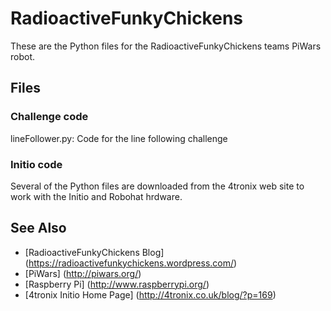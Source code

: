 # RadioactiveFunkyChickens

These are the Python files for the RadioactiveFunkyChickens teams PiWars robot.

## Files

### Challenge code

lineFollower.py: Code for the line following challenge

### Initio code

Several of the Python files are downloaded from the 4tronix web site to work with the Initio and Robohat hrdware.

## See Also

- [RadioactiveFunkyChickens Blog] (https://radioactivefunkychickens.wordpress.com/)
- [PiWars] (http://piwars.org/)
- [Raspberry Pi] (http://www.raspberrypi.org/)
- [4tronix Initio Home Page] (http://4tronix.co.uk/blog/?p=169) 
